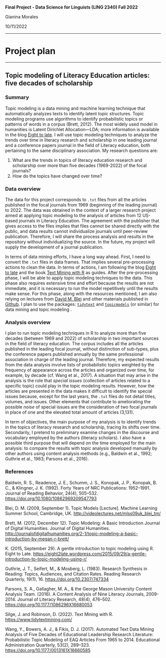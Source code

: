 **Final Project - Data Science for Linguists (LING 2340) Fall 2022**

Gianina Morales

10/11/2022

----------------

# Project plan

----------------

## Topic modeling of Literacy Education articles: five decades of scholarship

### Summary

Topic modeling is a data mining and machine learning technique that automatically analyzes texts to identify latent topic structures. Topic modeling programs use algorithms to identify probabilistic topics or patterns of words in a corpus (Brett, 2012). The most widely used model in humanities is Latent Dirichlet Allocation&mdash;LDA; more information is available in the blog [Eight to late](https://eight2late.wordpress.com/2015/09/29/a-gentle-introduction-to-topic-modeling-using-r/).  I will use topic modeling techniques to analyze the trends over time in literacy research and scholarship in one leading journal and a conference papers journal in the field of Literacy education, both pertaining to the same disciplinary association. My research questions are: 

1. What are the trends in topics of literacy education research and scholarship over more than five decades (1969-2022) of the focal journals?
2.  How do the topics have changed over time?

### Data overview

The data for this project corresponds to `.txt` files from all the articles published in the focal journals from 1969 (beginning of the leading journal) to 2022. The data was obtained in the context of a larger research project aimed at applying topic modeling to the analysis of articles from 12 US-based journals in Literacy Education. The agreement with the publisher that gives access to the files implies that files cannot be shared directly with the public, and data results cannot individualize journals until peer-review publication. Therefore, I will share the process analysis and results in the repository without individualizing the source. In the future, my project will supply the development of a journal publication.

In terms of data mining efforts, I have a long way ahead. First, I need to convert the `.txt` files in data frames. That implies several pre-processing actions to clean the data. In terms of actions, I am following the blog [Eight to late](https://eight2late.wordpress.com/2015/09/29/a-gentle-introduction-to-topic-modeling-using-r/) and the book [Text Mining with R](https://www.tidytextmining.com/index.html) as guides. After the pre-processing phase, I will be able to apply topic modeling techniques to the data. This phase also requires extensive time and effort because the results are not immediate, and it is necessary to run the model repetitively until the results make sense. For this phase, along with the resources mentioned, I am also relying on lectures from [David M. Blei](http://videolectures.net/mlss09uk_blei_tm/#c8302) and other materials published in [Github](https://github.com/trinker/topicmodels_learning). I plan to use the packages: [`tidytext`](https://github.com/juliasilge/tidytext) and [`topicmodels`](https://cran.r-project.org/web/packages/topicmodels/topicmodels.pdf) (or similar) for data mining and topic modeling .

### Analysis overview

I plan to run topic modeling techniques in R to analyze more than five decades (between 1969 and 2022) of scholarship in two important sources in the field of literacy education. The corpus includes all the articles published in the leading focal journal, without distinction of sub-types, plus the conference papers published annually by the same professional association in charge of the leading journal. Therefore, my expected results from the data analysis involve lists of probabilistic topics weighted by the frequency of appearance across the articles and organized over time, for example, by decade (cf. Wang et al., 2017). A situation that may arise in the analysis is the role that *special issues* (collection of articles related to a specific topic) could play in the topic modeling results. However, how the articles are presented in the data makes it difficult to identify the special issues because, except for the last years, the `.txt` files do not detail titles, volumes, and issues. Other elements that contribute to ameliorating the possible *noise* of special issues are the consideration of two focal journals in place of one and the elevated total amount of articles (3,131).  

In term of objectives, the main purpose of my analysis is to identify trends in the topics of literacy research and scholarship, tracing its shifts over time. Secondarily, I pretend to preliminary examine changes in the discourse and vocabulary employed by the authors (literacy scholars). I also have a possible third purpose that will depend on the time employed for the main analysis: to compare the results with topic analysis developed manually by other authors using content analysis methods (e.g., Baldwin et al., 1992; Guthrie et al., 1983; Parsons et al., 2016).

### References

Baldwin, R. S., Readence, J. E., Schumm, J. S., Konopak, J. P., Konopak, B. C., & Klingner, J. K. (1992). Forty Years of NRC Publications: 1952–1991. Journal of Reading Behavior, 24(4), 505–532. https://doi.org/10.1080/10862969209547793

Blei, D. M. (2009, September 1). Topic Models [Lecture]. Machine Learning Summer School, Cambridge, UK. http://videolectures.net/mlss09uk_blei_tm/

Brett, M. (2012, December 12). Topic Modeling: A Basic Introduction Journal of Digital Humanities. Journal of Digital Humanities. http://journalofdigitalhumanities.org/2-1/topic-modeling-a-basic-introduction-by-megan-r-brett/

K. (2015, September 29). A gentle introduction to topic modeling using R. Eight to Late. https://eight2late.wordpress.com/2015/09/29/a-gentle-introduction-to-topic-modeling-using-r/

Guthrie, J. T., Seifert, M., & Mosberg, L. (1983). Research Synthesis in Reading: Topics, Audiences, and Citation Rates. Reading Research Quarterly, 19(1), 16. https://doi.org/10.2307/747334

Parsons, S. A., Gallagher, M. A., & the George Mason University Content Analysis Team. (2016). A Content Analysis of Nine Literacy Journals, 2009-2014. Journal of Literacy Research, 48(4), 476–502. https://doi.org/10.1177/1086296X16680053

Silge, J. and Robinson, D. (2022). Text Mining with R. https://www.tidytextmining.com/

Wang, Y., Bowers, A. J., & Fikis, D. J. (2017). Automated Text Data Mining Analysis of Five Decades of Educational Leadership Research Literature: Probabilistic Topic Modeling of EAQ Articles From 1965 to 2014. Educational Administration Quarterly, 53(2), 289–323. https://doi.org/10.1177/0013161X16660585

